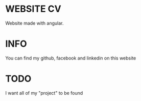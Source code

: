 <h1>WEBSITE CV</h1>

Website made with angular.

<h1>INFO</h1>

You can find my github, facebook and linkedin on this website

<h1> TODO </h1>

I want all of my "project" to be found 
